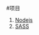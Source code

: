 #项目
1. [Nodejs](http://techdoc.oa.com/web/Public/tree/master/nodejs)
2. [SASS](http://techdoc.oa.com/web/Public/tree/master/sass)